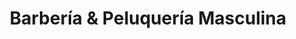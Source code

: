 ---
title: "Barbería & Peluquería Masculina"
url: /ycua-sati/barberia-und-peluqueria-masculina/
shop: peluquería
---